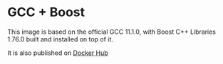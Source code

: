 # GCC + Boost
This image is based on the official GCC 11.1.0, with Boost C++ Libraries 1.76.0 built and installed on top of it.

It is also published on [Docker Hub](https://hub.docker.com/r/andycodes/gcc-with-boost)
